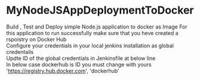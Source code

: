 # MyNodeJSAppDeploymentToDocker
Build , Test and Deploy simple Node.js application to docker as Image 
For this application to run successfully make sure that you heve created a rspoistry on Docker Hub  
Configure your credentials in your local jenkins installation as global credentails  
Updte ID of the global credentials in Jenkinsfile at below line  
In below case dockerhub is ID you must change with yours  
'https://registry.hub.docker.com', 'dockerhub'  
